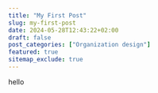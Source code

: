 ```yaml
---
title: "My First Post"
slug: my-first-post
date: 2024-05-28T12:43:22+02:00
draft: false
post_categories: ["Organization design"]
featured: true
sitemap_exclude: true
---
```


hello